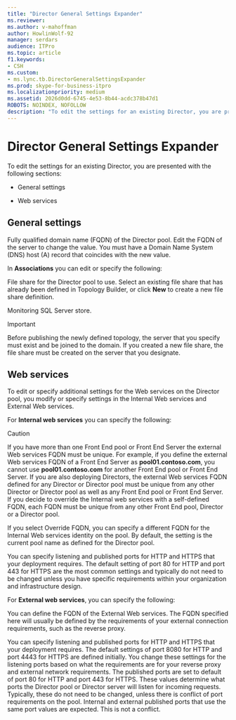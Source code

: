 ```yaml
---
title: "Director General Settings Expander"
ms.reviewer: 
ms.author: v-mahoffman
author: HowlinWolf-92
manager: serdars
audience: ITPro
ms.topic: article
f1.keywords:
- CSH
ms.custom:
- ms.lync.tb.DirectorGeneralSettingsExpander
ms.prod: skype-for-business-itpro
ms.localizationpriority: medium
ms.assetid: 2026d0dd-6745-4e53-8b44-acdc378b47d1
ROBOTS: NOINDEX, NOFOLLOW
description: "To edit the settings for an existing Director, you are presented with the following sections:"
---
```


# Director General Settings Expander
 
To edit the settings for an existing Director, you are presented with the following sections:
  
- General settings
    
- Web services
    

## General settings

Fully qualified domain name (FQDN) of the Director pool. Edit the FQDN of the server to change the value. You must have a Domain Name System (DNS) host (A) record that coincides with the new value.
  
In **Associations** you can edit or specify the following:
  
File share for the Director pool to use. Select an existing file share that has already been defined in Topology Builder, or click **New** to create a new file share definition.
  
Monitoring SQL Server store.
  
> [!IMPORTANT]
> Before publishing the newly defined topology, the server that you specify must exist and be joined to the domain. If you created a new file share, the file share must be created on the server that you designate. 
  
## Web services

To edit or specify additional settings for the Web services on the Director pool, you modify or specify settings in the Internal Web services and External Web services.
  
For **Internal web services** you can specify the following:
  
> [!CAUTION]
> If you have more than one Front End pool or Front End Server the external Web services FQDN must be unique. For example, if you define the external Web services FQDN of a Front End Server as **pool01.contoso.com**, you cannot use **pool01.contoso.com** for another Front End pool or Front End Server. If you are also deploying Directors, the external Web services FQDN defined for any Director or Director pool must be unique from any other Director or Director pool as well as any Front End pool or Front End Server. If you decide to override the Internal web services with a self-defined FQDN, each FQDN must be unique from any other Front End pool, Director or a Director pool.
  
If you select Override FQDN, you can specify a different FQDN for the Internal Web services identity on the pool. By default, the setting is the current pool name as defined for the Director pool.
  
You can specify listening and published ports for HTTP and HTTPS that your deployment requires. The default setting of port 80 for HTTP and port 443 for HTTPS are the most common settings and typically do not need to be changed unless you have specific requirements within your organization and infrastructure design.
  
For **External web services**, you can specify the following:
  
You can define the FQDN of the External Web services. The FQDN specified here will usually be defined by the requirements of your external connection requirements, such as the reverse proxy.
  
You can specify listening and published ports for HTTP and HTTPS that your deployment requires. The default settings of port 8080 for HTTP and port 4443 for HTTPS are defined initially. You change these settings for the listening ports based on what the requirements are for your reverse proxy and external network requirements. The published ports are set to default of port 80 for HTTP and port 443 for HTTPS. These values determine what ports the Director pool or Director server will listen for incoming requests. Typically, these do not need to be changed, unless there is conflict of port requirements on the pool. Internal and external published ports that use the same port values are expected. This is not a conflict.
  

